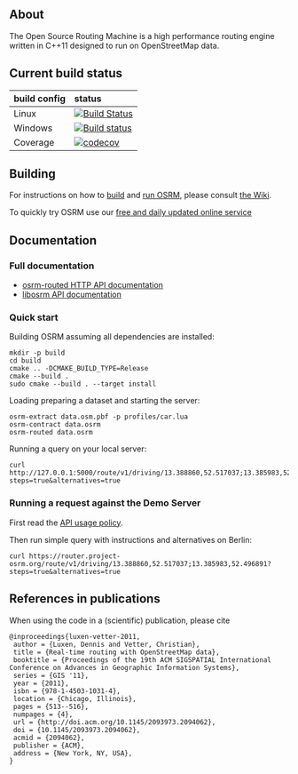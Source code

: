 ## About

The Open Source Routing Machine is a high performance routing engine written in C++11 designed to run on OpenStreetMap data.

## Current build status

| build config | status |
|:-------------|:-------|
| Linux        | [![Build Status](https://travis-ci.org/Project-OSRM/osrm-backend.png?branch=master)](https://travis-ci.org/Project-OSRM/osrm-backend) |
| Windows      | [![Build status](https://ci.appveyor.com/api/projects/status/4iuo3s9gxprmcjjh)](https://ci.appveyor.com/project/DennisOSRM/osrm-backend) |
| Coverage     | [![codecov](https://codecov.io/gh/Project-OSRM/osrm-backend/branch/master/graph/badge.svg)](https://codecov.io/gh/Project-OSRM/osrm-backend) |

## Building

For instructions on how to [build](https://github.com/Project-OSRM/osrm-backend/wiki/Building-OSRM) and [run OSRM](https://github.com/Project-OSRM/osrm-backend/wiki/Running-OSRM), please consult [the Wiki](https://github.com/Project-OSRM/osrm-backend/wiki).

To quickly try OSRM use our [free and daily updated online service](http://map.project-osrm.org)

## Documentation

### Full documentation

- [osrm-routed HTTP API documentation](docs/http.md)
- [libosrm API documentation](docs/libosrm.md)

### Quick start

Building OSRM assuming all dependencies are installed:

```
mkdir -p build
cd build
cmake .. -DCMAKE_BUILD_TYPE=Release
cmake --build .
sudo cmake --build . --target install
```

Loading preparing a dataset and starting the server:

```
osrm-extract data.osm.pbf -p profiles/car.lua
osrm-contract data.osrm
osrm-routed data.osrm
```

Running a query on your local server:

```
curl http://127.0.0.1:5000/route/v1/driving/13.388860,52.517037;13.385983,52.496891?steps=true&alternatives=true
```

### Running a request against the Demo Server

First read the [API usage policy](https://github.com/Project-OSRM/osrm-backend/wiki/Api-usage-policy).

Then run simple query with instructions and alternatives on Berlin:

```
curl https://router.project-osrm.org/route/v1/driving/13.388860,52.517037;13.385983,52.496891?steps=true&alternatives=true
```

## References in publications

When using the code in a (scientific) publication, please cite

```
@inproceedings{luxen-vetter-2011,
 author = {Luxen, Dennis and Vetter, Christian},
 title = {Real-time routing with OpenStreetMap data},
 booktitle = {Proceedings of the 19th ACM SIGSPATIAL International Conference on Advances in Geographic Information Systems},
 series = {GIS '11},
 year = {2011},
 isbn = {978-1-4503-1031-4},
 location = {Chicago, Illinois},
 pages = {513--516},
 numpages = {4},
 url = {http://doi.acm.org/10.1145/2093973.2094062},
 doi = {10.1145/2093973.2094062},
 acmid = {2094062},
 publisher = {ACM},
 address = {New York, NY, USA},
}
```

